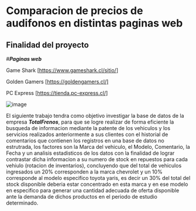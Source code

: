 # Comparacion de precios de audifonos en distintas paginas web



## Finalidad del proyecto

#**_Paginas web_** 

Game Shark [https://www.gameshark.cl/sitio/]

Golden Gamers [https://goldengamers.cl/]

PC Express [https://tienda.pc-express.cl/]



![image](https://www.cadenadial.com/wp-content/uploads/2018/04/GettyImages-511030196.jpg)

El siguiente trabajo tendra como objetivo investigar la base de datos de la empresa **_TotalFrenos_**, para que se logre realizar de forma eficiente la busqueda de informacion mediante la patente de los vehiculos y los servicios realizados anteriormente a sus clientes con el historial de comentarios que contienen  los registros en una base de datos no estrutrada, los factores son la Marca del vehiculo, el Modelo, Comentario, la Fecha y un analisis estadisticos de los datos con la finalidad de lograr contrastar dicha informacion a su numero de stock en repuestos para cada vehiulo (rotacion de inventarios), concluyendo que del total de vehiculos ingresados un 20% corresponden a la marca chevrolet y un 10% corresponde al modelo especifico toyota yaris, es decir un 30% del total del stock disponible deberia estar concentrado en esta marca y en ese modelo en especifico para generar una cantidad adecuada de oferta disponible ante la demanda de dichos productos en el periodo de estudio determinado. 















